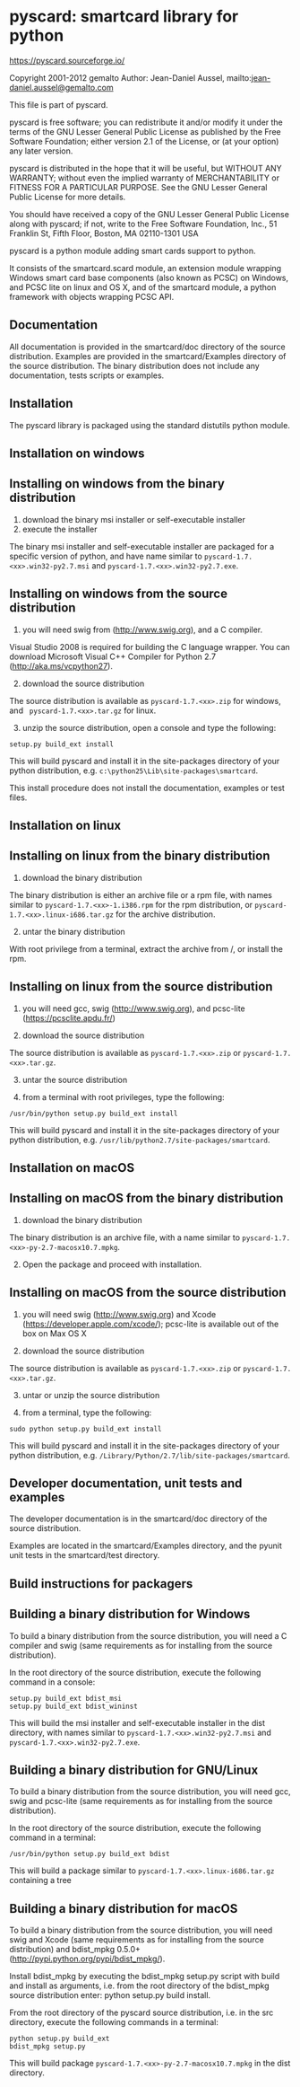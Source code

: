 pyscard: smartcard library for python
=====================================

https://pyscard.sourceforge.io/

Copyright 2001-2012 gemalto
Author: Jean-Daniel Aussel, mailto:jean-daniel.aussel@gemalto.com

This file is part of pyscard.

pyscard is free software; you can redistribute it and/or modify it under
the terms of the GNU Lesser General Public License as published by the
Free Software Foundation; either version 2.1 of the License, or (at your
option) any later version.

pyscard is distributed in the hope that it will be useful, but WITHOUT
ANY WARRANTY; without even the implied warranty of MERCHANTABILITY or
FITNESS FOR A PARTICULAR PURPOSE.  See the GNU Lesser General Public
License for more details.

You should have received a copy of the GNU Lesser General Public License
along with pyscard; if not, write to the Free Software Foundation, Inc.,
51 Franklin St, Fifth Floor, Boston, MA 02110-1301 USA

pyscard is a python module adding smart cards support to python.

It consists of the smartcard.scard module, an extension module wrapping
Windows smart card base components (also known as PCSC) on Windows, and
PCSC lite on linux and OS X, and of the smartcard module, a
python framework with objects wrapping PCSC API.


Documentation
-------------
All documentation is provided in the smartcard/doc directory of the
source distribution.  Examples are provided in the smartcard/Examples
directory of the source distribution.  The binary distribution does not
include any documentation, tests scripts or examples.


Installation
------------
The pyscard library is packaged using the standard distutils python
module.

Installation on windows
-----------------------

Installing on windows from the binary distribution
--------------------------------------------------

1. download the binary msi installer or self-executable installer
2. execute the installer

The binary msi installer and self-executable installer are packaged for
a specific version of python, and have name similar to
`pyscard-1.7.<xx>.win32-py2.7.msi` and `pyscard-1.7.<xx>.win32-py2.7.exe`.


Installing on windows from the source distribution
---------------------------------------------------

1. you will need swig from (http://www.swig.org), and a C compiler.

Visual Studio 2008 is required for building the C language wrapper. You can
download Microsoft Visual C++ Compiler for Python 2.7
(http://aka.ms/vcpython27).

2. download the source distribution

The source distribution is available as `pyscard-1.7.<xx>.zip` for windows,
and ` pyscard-1.7.<xx>.tar.gz`  for linux.

3. unzip the source distribution, open a console and type the following:

```
setup.py build_ext install
```

This will build pyscard and install it in the site-packages directory of
your python distribution, e.g. `c:\python25\Lib\site-packages\smartcard`.

This install procedure does not install the documentation, examples or test
files.

Installation on linux
---------------------

Installing on linux from the binary distribution
------------------------------------------------

1. download the binary distribution

The binary distribution is either an archive file or a rpm file, with
names similar to `pyscard-1.7.<xx>-1.i386.rpm` for the rpm distribution, or
`pyscard-1.7.<xx>.linux-i686.tar.gz` for the archive distribution.

2. untar the binary distribution

With root privilege from a terminal, extract the archive from /, or
install the rpm.

Installing on linux from the source distribution
------------------------------------------------

1. you will need gcc, swig (http://www.swig.org), and pcsc-lite
(https://pcsclite.apdu.fr/)

2. download the source distribution

The source distribution is available as `pyscard-1.7.<xx>.zip` or
`pyscard-1.7.<xx>.tar.gz`.

3. untar the source distribution

4. from a terminal with root privileges, type the following:

```
/usr/bin/python setup.py build_ext install
```

This will build pyscard and install it in the site-packages directory of
your python distribution, e.g.
`/usr/lib/python2.7/site-packages/smartcard`.

Installation on macOS
---------------------

Installing on macOS from the binary distribution
------------------------------------------------

1. download the binary distribution

The binary distribution is an archive file, with a name similar to
`pyscard-1.7.<xx>-py-2.7-macosx10.7.mpkg`.

2. Open the package and proceed with installation.

Installing on macOS from the source distribution
-------------------------------------------------

1. you will need swig (http://www.swig.org) and Xcode
(https://developer.apple.com/xcode/);
pcsc-lite is available out of the box on Max OS X

2. download the source distribution

The source distribution is available as `pyscard-1.7.<xx>.zip` or
`pyscard-1.7.<xx>.tar.gz`.

3. untar or unzip the source distribution

4. from a terminal, type the following:

```
sudo python setup.py build_ext install
```

This will build pyscard and install it in the site-packages directory of
your python distribution, e.g. `/Library/Python/2.7/lib/site-packages/smartcard`.


Developer documentation, unit tests and examples
------------------------------------------------
The developer documentation is in the smartcard/doc directory of the
source distribution.

Examples are located in the smartcard/Examples directory, and the pyunit
unit tests in the smartcard/test directory.

Build instructions for packagers
--------------------------------

Building a binary distribution for Windows
------------------------------------------

To build a binary distribution from the source distribution, you will
need a C compiler and swig (same requirements as for installing
from the source distribution).

In the root directory of the source distribution, execute the following
command in a console:

```
setup.py build_ext bdist_msi
setup.py build_ext bdist_wininst
```

This will build the msi installer and self-executable installer in the
dist directory, with names similar to `pyscard-1.7.<xx>.win32-py2.7.msi` and
`pyscard-1.7.<xx>.win32-py2.7.exe`.

Building a binary distribution for GNU/Linux
--------------------------------------------

To build a binary distribution from the source distribution, you will
need gcc, swig and pcsc-lite (same requirements as for installing
from the source distribution).

In the root directory of the source distribution, execute the following
command in a terminal:

```
/usr/bin/python setup.py build_ext bdist
```

This will build a package similar to `pyscard-1.7.<xx>.linux-i686.tar.gz`
containing a tree

Building a binary distribution for macOS
----------------------------------------

To build a binary distribution from the source distribution, you will
need swig and Xcode (same requirements as for installing from the source
distribution) and bdist_mpkg 0.5.0+ (http://pypi.python.org/pypi/bdist_mpkg/).

Install bdist_mpkg by executing the bdist_mpkg setup.py script with
build and install as arguments, i.e. from the root directory of the
bdist_mpkg source distribution enter: python setup.py build install.

From the root directory of the pyscard source distribution,
i.e. in the src directory, execute the following commands in a terminal:

```
python setup.py build_ext
bdist_mpkg setup.py
```

This will build package `pyscard-1.7.<xx>-py-2.7-macosx10.7.mpkg` in the dist
directory.
